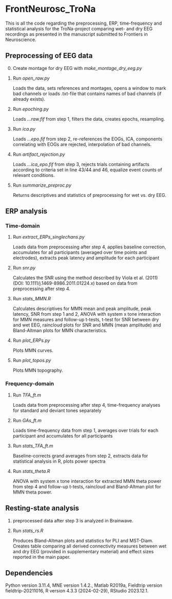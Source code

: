# FrontNeurosc_TroNa
This is all the code regarding the preprocessing, ERP, time-frequency and statistical analysis for the TroNa-project comparing wet- and dry EEG recordings as presented in the manuscript submitted to Frontiers in Neuroscience. 

## Preprocessing of EEG data
0. Create montage for dry EEG with *make_montage_dry_eeg.py*
1. Run *open_raw.py*

   Loads the data, sets references and montages, opens a window to mark bad channels or loads .txt-file that contains names of bad channels (if already exists).
2. Run *epoching.py*

   Loads *…raw.fif* from step 1, filters the data, creates epochs, resampling. 
3. Run *ica.py*

   Loads *…epo.fif* from step 2, re-references the EOGs, ICA, components correlating with EOGs are rejected, interpolation of bad channels.
4. Run *artifact_rejection.py*

   Loads *…ica_epo.fif* from step 3, rejects trials containing artifacts according to criteria set in line 43/44 and 46, equalize event counts of relevant conditions.
5. Run *summarize_preproc.py*

   Returns descriptives and statistics of preprocessing for wet vs. dry EEG.

## ERP analysis
### Time-domain
1.	Run *extract_ERPs_singlechans.py*

  	Loads data from preprocessing after step 4, applies baseline correction, accumulates for all participants (averaged over time points and electrodes), extracts peak latency and amplitude for each participant
2. Run *snr.py*

   Calculates the SNR using the method described by Viola et al. (2011) (DOI: 10.1111/j.1469-8986.2011.01224.x) based on data from preprocessing after step 4.
3. Run *stats_MMN.R*

   Calculates descriptives for MMN mean and peak amplitude, peak latency, SNR from step 1 and 2, ANOVA with system x tone interaction for MMN measures and follow-up t-tests, t-test for SNR between dry and wet EEG, raincloud plots for SNR and MMN (mean amplitude) and Bland-Altman plots for MMN characteristics.
4. Run *plot_ERPs.py*

   Plots MMN curves.
5. Run *plot_topos.py*

   Plots MMN topography. 

### Frequency-domain
1. Run *TFA_ft.m*

   Loads data from preprocessing after step 4, time-frequency analyses for standard and deviant tones separately
2. Run *GAs_ft.m*

   Loads time-frequency data from step 1, averages over trials for each participant and accumulates for all participants
3. Run *stats_TFA_ft.m*

   Baseline-corrects grand averages from step 2, extracts data for statistical analysis in R, plots power spectra
4.	Run *stats_theta.R*

  	ANOVA with system x tone interaction for extracted MMN theta power from step 4 and follow-up t-tests, raincloud and Bland-Altman plot for MMN theta power.

## Resting-state analysis
1. preprocessed data after step 3 is analyzed in Brainwave.
2. Run *stats_rs.R*

   Produces Bland-Altman plots and statistics for PLI and MST-Diam. Creates table comparing all derived connectivity measures between wet and dry EEG (provided in supplementary material) and effect sizes reported in the main paper.



## Dependencies
Python version 3.11.4, MNE version 1.4.2., Matlab R2019a, Fieldtrip version fieldtrip-20211016, R version 4.3.3 (2024-02-29), RStudio 2023.12.1. 

 



